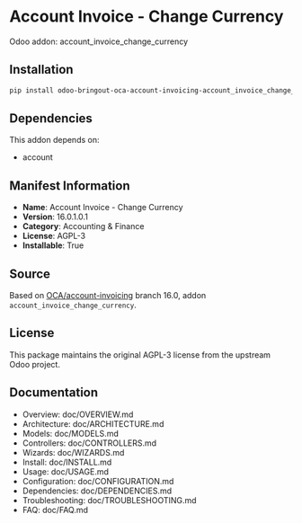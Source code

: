 # Account Invoice - Change Currency

Odoo addon: account_invoice_change_currency

## Installation

```bash
pip install odoo-bringout-oca-account-invoicing-account_invoice_change_currency
```

## Dependencies

This addon depends on:
- account

## Manifest Information

- **Name**: Account Invoice - Change Currency
- **Version**: 16.0.1.0.1
- **Category**: Accounting & Finance
- **License**: AGPL-3
- **Installable**: True

## Source

Based on [OCA/account-invoicing](https://github.com/OCA/account-invoicing) branch 16.0, addon `account_invoice_change_currency`.

## License

This package maintains the original AGPL-3 license from the upstream Odoo project.

## Documentation

- Overview: doc/OVERVIEW.md
- Architecture: doc/ARCHITECTURE.md
- Models: doc/MODELS.md
- Controllers: doc/CONTROLLERS.md
- Wizards: doc/WIZARDS.md
- Install: doc/INSTALL.md
- Usage: doc/USAGE.md
- Configuration: doc/CONFIGURATION.md
- Dependencies: doc/DEPENDENCIES.md
- Troubleshooting: doc/TROUBLESHOOTING.md
- FAQ: doc/FAQ.md
